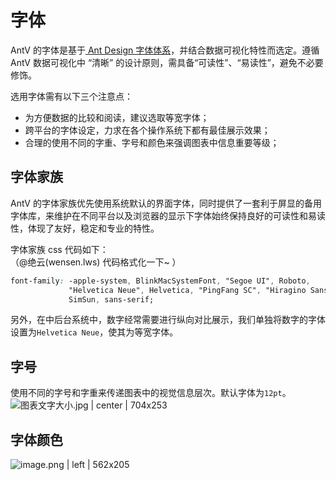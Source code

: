 <!--
index: 2
title: 字体
-->

# 字体

AntV 的字体是基于[ Ant Design 字体体系](https://ant.design/docs/spec/font-cn)，并结合数据可视化特性而选定。遵循 AntV 数据可视化中 “清晰” 的设计原则，需具备“可读性”、“易读性”，避免不必要修饰。

选用字体需有以下三个注意点：
* 为方便数据的比较和阅读，建议选取等宽字体；
* 跨平台的字体设定，力求在各个操作系统下都有最佳展示效果；
* 合理的使用不同的字重、字号和颜色来强调图表中信息重要等级；



## 字体家族
AntV 的字体家族优先使用系统默认的界面字体，同时提供了一套利于屏显的备用字体库，来维护在不同平台以及浏览器的显示下字体始终保持良好的可读性和易读性，体现了友好，稳定和专业的特性。

字体家族 css 代码如下：  
（@绝云(wensen.lws) 代码格式化一下~ ） 

```css
font-family: -apple-system, BlinkMacSystemFont, "Segoe UI", Roboto,
             "Helvetica Neue", Helvetica, "PingFang SC", "Hiragino Sans GB", "Microsoft YaHei",
             SimSun, sans-serif;
```

另外，在中后台系统中，数字经常需要进行纵向对比展示，我们单独将数字的字体设置为`Helvetica Neue`，使其为等宽字体。


## 字号
使用不同的字号和字重来传递图表中的视觉信息层次。默认字体为`12pt`。
![图表文字大小.jpg | center | 704x253](https://gw.alipayobjects.com/zos/rmsportal/NeUwjaYGVAgwiMZfibpU.jpeg)


## 字体颜色
![image.png | left | 562x205](https://gw.alipayobjects.com/zos/rmsportal/OAujCWIkyFgDIlgilrHJ.png)
